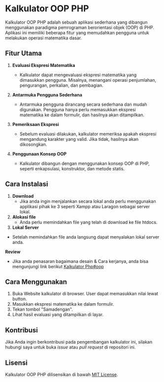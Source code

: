 # Kalkulator OOP PHP

Kalkulator OOP PHP adalah sebuah aplikasi sederhana yang dibangun menggunakan paradigma pemrograman berorientasi objek (OOP) di PHP. Aplikasi ini memiliki beberapa fitur yang memudahkan pengguna untuk melakukan operasi matematika dasar.

## Fitur Utama

1. **Evaluasi Ekspresi Matematika**
   - Kalkulator dapat mengevaluasi ekspresi matematika yang dimasukkan pengguna. Misalnya, menangani operasi penjumlahan, pengurangan, perkalian, dan pembagian.

2. **Antarmuka Pengguna Sederhana**
   - Antarmuka pengguna dirancang secara sederhana dan mudah digunakan. Pengguna hanya perlu memasukkan ekspresi matematika ke dalam formulir, dan hasilnya akan ditampilkan.

3. **Pemeriksaan Ekspresi**
   - Sebelum evaluasi dilakukan, kalkulator memeriksa apakah ekspresi mengandung karakter yang valid. Jika tidak, hasilnya akan dikosongkan.

4. **Penggunaan Konsep OOP**
   - Kalkulator dibangun dengan menggunakan konsep OOP di PHP, seperti enkapsulasi, konstruktor, dan metode statis.

## Cara Instalasi
1. **Download**
   - Jika anda ingin menjalankan secara lokal anda perlu menggunakan applikasi pihak ke 3 seperti Xampp atau Laragon sebagai server lokal.
2. **Alokasi file**
   - Anda perlu memindahkan file yang telah di download ke file htdocs.
3. **Lokal Server**
- Setelah memindahkan file anda langsung dapat menyalakan lokal server anda.

**Review**
- Jika anda penasaran bagaimana desain & Cara kerjanya, anda bisa mengunjungi link berikut [Kalkulator Php#oop](https://ebe78ad5-f7cf-4264-98f5-0b122c96e87e-00-tq85bimcn4jr.janeway.replit.dev/)
    
## Cara Menggunakan

1. Buka Website kalkulator di browser. User dapat memasukkan nilai lewat button.
2. Masukkan ekspresi matematika ke dalam formulir.
3. Tekan tombol "Samadengan".
4. Lihat hasil evaluasi yang ditampilkan di layar.

## Kontribusi

Jika Anda ingin berkontribusi pada pengembangan kalkulator ini, silakan hubungi saya untuk buka _issue_ atau _pull request_ di repositori ini.

## Lisensi

Kalkulator OOP PHP dilisensikan di bawah [MIT License](LICENSE).
